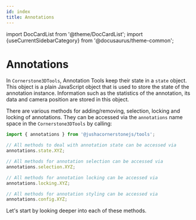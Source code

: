 ```yaml
---
id: index
title: Annotations
---
```


import DocCardList from '@theme/DocCardList';
import {useCurrentSidebarCategory} from '@docusaurus/theme-common';

# Annotations

In `Cornerstone3DTools`, Annotation Tools keep their state in a `state` object. This object is a plain JavaScript object that is
used to store the state of the annotation instance. Information such as the statistics of the annotation, its data
and camera position are stored in this object.

There are various methods for adding/removing, selection, locking and locking of annotations. They can be accessed via the `annotations` name space in the `Cornerstone3DTools` by calling:

```js
import { annotations } from '@jushacornerstonejs/tools';

// All methods to deal with annotation state can be accessed via
annotations.state.XYZ;

// All methods for annotation selection can be accessed via
annotations.selection.XYZ;

// All methods for annotation locking can be accessed via
annotations.locking.XYZ;

// All methods for annotation styling can be accessed via
annotations.config.XYZ;
```

Let's start by looking deeper into each of these methods.

<DocCardList items={useCurrentSidebarCategory().items}/>
